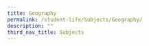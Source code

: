 ```yaml
---
title: Geography
permalink: /student-life/Subjects/Geography/
description: ""
third_nav_title: Subjects
---
```

